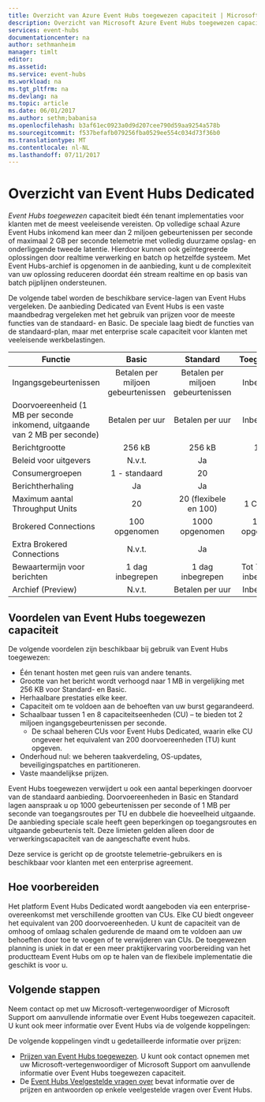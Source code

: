 ```yaml
---
title: Overzicht van Azure Event Hubs toegewezen capaciteit | Microsoft Docs
description: Overzicht van Microsoft Azure Event Hubs toegewezen capaciteit.
services: event-hubs
documentationcenter: na
author: sethmanheim
manager: timlt
editor: 
ms.assetid: 
ms.service: event-hubs
ms.workload: na
ms.tgt_pltfrm: na
ms.devlang: na
ms.topic: article
ms.date: 06/01/2017
ms.author: sethm;babanisa
ms.openlocfilehash: b3af61ec0923a0d9d207cee790d59aa9254a578b
ms.sourcegitcommit: f537befafb079256fba0529ee554c034d73f36b0
ms.translationtype: MT
ms.contentlocale: nl-NL
ms.lasthandoff: 07/11/2017
---
```

# <a name="overview-of-event-hubs-dedicated"></a>Overzicht van Event Hubs Dedicated

*Event Hubs toegewezen* capaciteit biedt één tenant implementaties voor klanten met de meest veeleisende vereisten. Op volledige schaal Azure Event Hubs inkomend kan meer dan 2 miljoen gebeurtenissen per seconde of maximaal 2 GB per seconde telemetrie met volledig duurzame opslag- en onderliggende tweede latentie. Hierdoor kunnen ook geïntegreerde oplossingen door realtime verwerking en batch op hetzelfde systeem. Met Event Hubs-archief is opgenomen in de aanbieding, kunt u de complexiteit van uw oplossing reduceren doordat één stream realtime en op basis van batch pijplijnen ondersteunen.

De volgende tabel worden de beschikbare service-lagen van Event Hubs vergeleken. De aanbieding Dedicated van Event Hubs is een vaste maandbedrag vergeleken met het gebruik van prijzen voor de meeste functies van de standaard- en Basic. De speciale laag biedt de functies van de standaard-plan, maar met enterprise scale capaciteit voor klanten met veeleisende werkbelastingen. 

| Functie | Basic | Standard | Toegewezen |
| --- |:---:|:---:|:---:|
| Ingangsgebeurtenissen | Betalen per miljoen gebeurtenissen | Betalen per miljoen gebeurtenissen | Inbegrepen |
| Doorvoereenheid (1 MB per seconde inkomend, uitgaande van 2 MB per seconde) | Betalen per uur | Betalen per uur | Inbegrepen |
| Berichtgrootte | 256 kB | 256 kB | 1 MB |
| Beleid voor uitgevers | N.v.t. | Ja | Ja |     
| Consumergroepen | 1 - standaard | 20 | 20 |
| Berichtherhaling | Ja | Ja | Ja |
| Maximum aantal Throughput Units | 20 | 20 (flexibele en 100)  | 1 CU≈200 |
| Brokered Connections | 100 opgenomen | 1000 opgenomen | 100 K opgenomen |
| Extra Brokered Connections | N.v.t. | Ja | Ja |
| Bewaartermijn voor berichten | 1 dag inbegrepen | 1 dag inbegrepen | Tot 7 dagen inbegrepen |
| Archief (Preview) | N.v.t.   | Betalen per uur | Inbegrepen |

## <a name="benefits-of-event-hubs-dedicated-capacity"></a>Voordelen van Event Hubs toegewezen capaciteit

De volgende voordelen zijn beschikbaar bij gebruik van Event Hubs toegewezen:

* Één tenant hosten met geen ruis van andere tenants.
* Grootte van het bericht wordt verhoogd naar 1 MB in vergelijking met 256 KB voor Standard- en Basic.
* Herhaalbare prestaties elke keer.
* Capaciteit om te voldoen aan de behoeften van uw burst gegarandeerd.
* Schaalbaar tussen 1 en 8 capaciteitseenheden (CU) – te bieden tot 2 miljoen ingangsgebeurtenissen per seconde.
  * De schaal beheren CUs voor Event Hubs Dedicated, waarin elke CU ongeveer het equivalent van 200 doorvoereenheden (TU) kunt opgeven.
* Onderhoud nul: we beheren taakverdeling, OS-updates, beveiligingspatches en partitioneren.
* Vaste maandelijkse prijzen.

Event Hubs toegewezen verwijdert u ook een aantal beperkingen doorvoer van de standaard aanbieding. Doorvoereenheden in Basic en Standard lagen aanspraak u op 1000 gebeurtenissen per seconde of 1 MB per seconde van toegangsroutes per TU en dubbele die hoeveelheid uitgaande. De aanbieding speciale scale heeft geen beperkingen op toegangsroutes en uitgaande gebeurtenis telt. Deze limieten gelden alleen door de verwerkingscapaciteit van de aangeschafte event hubs.

Deze service is gericht op de grootste telemetrie-gebruikers en is beschikbaar voor klanten met een enterprise agreement.

## <a name="how-to-onboard"></a>Hoe voorbereiden

Het platform Event Hubs Dedicated wordt aangeboden via een enterprise-overeenkomst met verschillende grootten van CUs. Elke CU biedt ongeveer het equivalent van 200 doorvoereenheden. U kunt de capaciteit van de omhoog of omlaag schalen gedurende de maand om te voldoen aan uw behoeften door toe te voegen of te verwijderen van CUs. De toegewezen planning is uniek in dat er een meer praktijkervaring voorbereiding van het productteam Event Hubs om op te halen van de flexibele implementatie die geschikt is voor u. 

## <a name="next-steps"></a>Volgende stappen
Neem contact op met uw Microsoft-vertegenwoordiger of Microsoft Support om aanvullende informatie over Event Hubs toegewezen capaciteit. U kunt ook meer informatie over Event Hubs via de volgende koppelingen:

De volgende koppelingen vindt u gedetailleerde informatie over prijzen:

- [Prijzen van Event Hubs toegewezen](https://azure.microsoft.com/pricing/details/event-hubs/). U kunt ook contact opnemen met uw Microsoft-vertegenwoordiger of Microsoft Support om aanvullende informatie over Event Hubs toegewezen capaciteit.
- De [Event Hubs Veelgestelde vragen over](event-hubs-faq.md) bevat informatie over de prijzen en antwoorden op enkele veelgestelde vragen over Event Hubs. 
